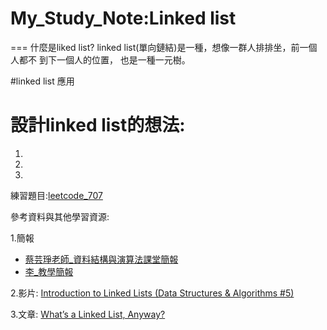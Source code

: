 # My_Study_Note:Linked list
===
什麼是liked list?
linked list(單向鏈結)是一種，想像一群人排排坐，前一個人都不 到下一個人的位置，
也是一種一元樹。

#linked list 應用


# 設計linked list的想法:
1.
2.
3.







練習題目:[leetcode_707](https://github.com/evaneversaydie/My_Study_Note/blob/master/leetcode/707_Design%20Linked%20List.ipynb)

參考資料與其他學習資源:

1.簡報
* [蔡芸琤老師_資料結構與演算法課堂簡報](https://docs.google.com/presentation/d/e/2PACX-1vTB218-EdUZ5jpNz6Uv4TOZQc37Y281v128_aRcWC6EhkTQs5bS8fh7yysmcuzb9R2QPN6_PDshFWL_/pub?start=false&loop=false&delayms=3000&slide=id.p)
*  [李_教學簡報]()

2.影片:
[Introduction to Linked Lists (Data Structures & Algorithms #5)](https://www.youtube.com/watch?v=WwfhLC16bis)

3.文章:
[What’s a Linked List, Anyway?](https://medium.com/basecs/whats-a-linked-list-anyway-part-1-d8b7e6508b9d)
